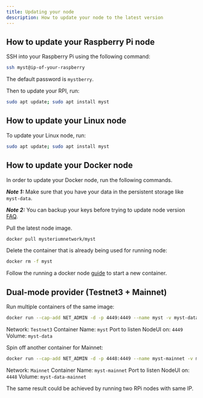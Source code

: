 ```yaml
---
title: Updating your node
description: How to update your node to the latest version
---
```


## How to update your Raspberry Pi node

SSH into your Raspberry Pi using the following command:

```bash
ssh myst@ip-of-your-raspberry
```

The default password is  `mystberry`.

Then to update your RPI, run:

```bash
sudo apt update; sudo apt install myst
```

## How to update your Linux node

To update your Linux node, run:
```bash
sudo apt update; sudo apt install myst
```

## How to update your Docker node

In order to update your Docker node, run the following commands.

**_Note 1:_** Make sure that you have your data in the persistent storage like `myst-data`.

**_Note 2:_** You can backup your keys before trying to update node version [FAQ](https://docs.mysterium.network/resources/faq/).

Pull the latest node image.

```bash
docker pull mysteriumnetwork/myst
```

Delete the container that is already being used for running node:

```bash
docker rm -f myst
```

Follow the running a docker node [guide](https://docs.mysterium.network/node-runners/setup/docker/) to start a new container.


## Dual-mode provider (Testnet3 + Mainnet)

Run multiple containers of the same image:

```bash
docker run --cap-add NET_ADMIN -d -p 4449:4449 --name myst -v myst-data:/var/lib/mysterium-node mysteriumnetwork/myst:0.68.2-alpine --agreed-terms-and-conditions
```
Network: `Testnet3`
Container Name: `myst`
Port to listen NodeUI on: `4449`
Volume: `myst-data`

Spin off another container for Mainnet: 

```bash
docker run --cap-add NET_ADMIN -d -p 4448:4449 --name myst-mainnet -v myst-data-mainnet:/var/lib/mysterium-node mysteriumnetwork/myst:mainnet service --agreed-terms-and-conditions
```

Network: `Mainnet`
Container Name: `myst-mainnet`
Port to listen NodeUI on: `4448`
Volume: `myst-data-mainnet`

The same result could be achieved by running two RPi nodes with same IP.
